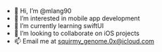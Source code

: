 - 👋 Hi, I’m @mlang90
- 👀 I’m interested in mobile app development
- 🌱 I’m currently learning swiftUI
- 💞️ I’m looking to collaborate on iOS projects
- 📫 Email me at squirmy_genome.0x@icloud.com

<!---
mlang90/mlang90 is a ✨ special ✨ repository because its `README.md` (this file) appears on your GitHub profile.
You can click the Preview link to take a look at your changes.
--->
